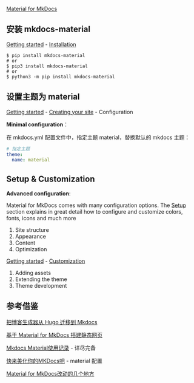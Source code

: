 [Material for MkDocs](https://squidfunk.github.io/mkdocs-material/)

## 安装 mkdocs-material

[Getting started](https://squidfunk.github.io/mkdocs-material/getting-started/) - [Installation](https://squidfunk.github.io/mkdocs-material/getting-started/)

```Shell
$ pip install mkdocs-material
# or 
$ pip3 install mkdocs-material
# or 
$ python3 -m pip install mkdocs-material
```

## 设置主题为 material

[Getting started](https://squidfunk.github.io/mkdocs-material/getting-started/) - [Creating your site](https://squidfunk.github.io/mkdocs-material/creating-your-site/) - Configuration

**Minimal configuration**：

在 mkdocs.yml 配置文件中，指定主题 material，替换默认的 mkdocs 主题：

```YAML
# 指定主题
theme:
  name: material

```

## Setup & Customization

**Advanced configuration**: 

Material for MkDocs comes with many configuration options. The [Setup](https://squidfunk.github.io/mkdocs-material/setup/) section explains in great detail how to configure and customize colors, fonts, icons and much more

1. Site structure
2. Appearance
3. Content
4. Optimization

[Getting started](https://squidfunk.github.io/mkdocs-material/getting-started/) - [Customization](https://squidfunk.github.io/mkdocs-material/customization/)

1. Adding assets
2. Extending the theme
3. Theme development

## 参考借鉴

[把博客生成器从 Hugo 迁移到 Mkdocs](https://jia.je/meta/2023/07/15/migrate-from-hugo-to-mkdocs/)

[基于 Material for MkDocs 搭建静态网页](https://derrors.github.io/)

[Mkdocs Material使用记录](https://shafish.cn/blog/mkdocs/) - 详尽完备

[快来美化你的MKDocs吧](https://juejin.cn/post/7066641709198737416#heading-5) - material 配置

[Material for MkDocs改动的几个地方](https://zimohan.com/it/materialmkdocs.html)
